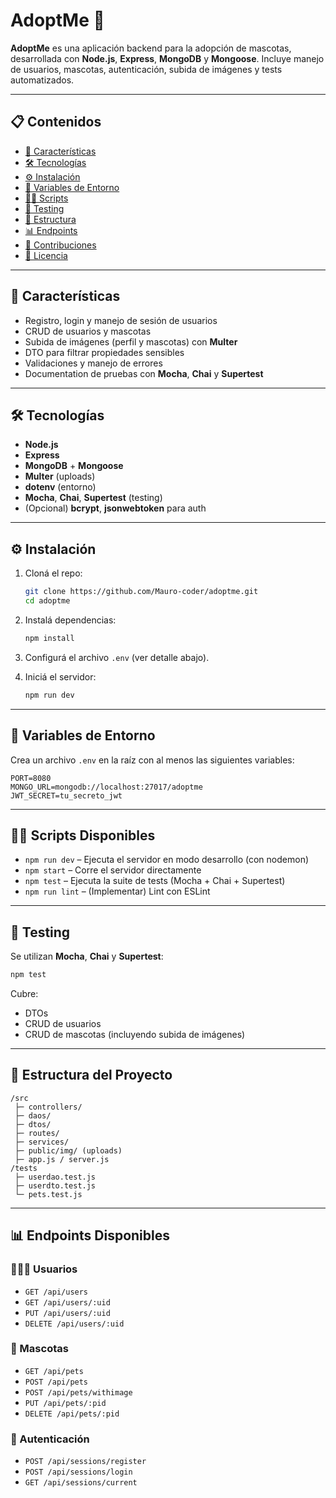 # AdoptMe 🐾

**AdoptMe** es una aplicación backend para la adopción de mascotas, desarrollada con **Node.js**, **Express**, **MongoDB** y **Mongoose**. Incluye manejo de usuarios, mascotas, autenticación, subida de imágenes y tests automatizados.

---

## 📋 Contenidos

- [🚀 Características](#-características)
- [🛠️ Tecnologías](#️-tecnologías)
- [⚙️ Instalación](#️-instalación)
- [🔑 Variables de Entorno](#️-variables-de-entorno)
- [🚴‍♂️ Scripts](#️-scripts)
- [🧪 Testing](#️-testing)
- [📂 Estructura](#️-estructura)
- [📊 Endpoints](#️-endpoints)
- [📣 Contribuciones](#️-contribuciones)
- [📝 Licencia](#️-licencia)

---

## 🚀 Características

- Registro, login y manejo de sesión de usuarios
- CRUD de usuarios y mascotas
- Subida de imágenes (perfil y mascotas) con **Multer**
- DTO para filtrar propiedades sensibles
- Validaciones y manejo de errores
- Documentation de pruebas con **Mocha**, **Chai** y **Supertest**

---

## 🛠️ Tecnologías

- **Node.js**
- **Express**
- **MongoDB** + **Mongoose**
- **Multer** (uploads)
- **dotenv** (entorno)
- **Mocha**, **Chai**, **Supertest** (testing)
- (Opcional) **bcrypt**, **jsonwebtoken** para auth

---

## ⚙️ Instalación

1. Cloná el repo:

   ```bash
   git clone https://github.com/Mauro-coder/adoptme.git
   cd adoptme
   ```

2. Instalá dependencias:

   ```bash
   npm install
   ```

3. Configurá el archivo `.env` (ver detalle abajo).

4. Iniciá el servidor:

   ```bash
   npm run dev
   ```

---

## 🔑 Variables de Entorno

Crea un archivo `.env` en la raíz con al menos las siguientes variables:

```env
PORT=8080
MONGO_URL=mongodb://localhost:27017/adoptme
JWT_SECRET=tu_secreto_jwt
```

---

## 🚴‍♂️ Scripts Disponibles

- `npm run dev` – Ejecuta el servidor en modo desarrollo (con nodemon)
- `npm start` – Corre el servidor directamente
- `npm test` – Ejecuta la suite de tests (Mocha + Chai + Supertest)
- `npm run lint` – (Implementar) Lint con ESLint

---

## 🧪 Testing

Se utilizan **Mocha**, **Chai** y **Supertest**:

```bash
npm test
```

Cubre:

- DTOs
- CRUD de usuarios
- CRUD de mascotas (incluyendo subida de imágenes)

---

## 📂 Estructura del Proyecto

```
/src
 ├─ controllers/
 ├─ daos/
 ├─ dtos/
 ├─ routes/
 ├─ services/
 ├─ public/img/ (uploads)
 ├─ app.js / server.js
/tests
 ├─ userdao.test.js
 ├─ userdto.test.js
 └─ pets.test.js
```

---

## 📊 Endpoints Disponibles

### 🧑‍🤝🧑 Usuarios

- `GET /api/users`
- `GET /api/users/:uid`
- `PUT /api/users/:uid`
- `DELETE /api/users/:uid`

### 🐾 Mascotas

- `GET /api/pets`
- `POST /api/pets`
- `POST /api/pets/withimage`
- `PUT /api/pets/:pid`
- `DELETE /api/pets/:pid`

### 🔐 Autenticación

- `POST /api/sessions/register`
- `POST /api/sessions/login`
- `GET /api/sessions/current`
